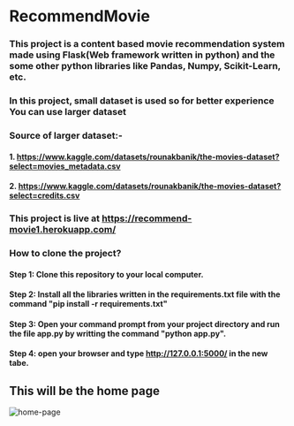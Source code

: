 # RecommendMovie
### This project is a content based movie recommendation system made using Flask(Web framework written in python) and the some other python libraries like Pandas, Numpy, Scikit-Learn, etc. 
### In this project, small dataset is used so for better experience You can use larger dataset
### Source of larger dataset:- 
#### 1. https://www.kaggle.com/datasets/rounakbanik/the-movies-dataset?select=movies_metadata.csv
#### 2. https://www.kaggle.com/datasets/rounakbanik/the-movies-dataset?select=credits.csv

### This project is live at https://recommend-movie1.herokuapp.com/

### How to clone the project?
#### Step 1: Clone this repository to your local computer.
#### Step 2: Install all the libraries written in the requirements.txt file with the command "pip install -r requirements.txt"
#### Step 3: Open your command prompt from your project directory and run the file app.py by writting the command "python app.py".
#### Step 4: open your browser and type http://127.0.0.1:5000/ in the new tabe.

## This will be the home page 

![home-page](https://user-images.githubusercontent.com/91136267/170476244-8c0b47a0-2f0f-4deb-a8d3-646f099b3598.png)


